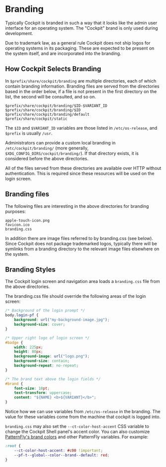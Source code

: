 # Branding

Typically Cockpit is branded in such a way that it looks like the admin
user interface for an operating system. The "Cockpit" brand is only used
during development.

Due to trademark law, as a general rule Cockpit does not ship logos for
operating systems in its packaging. These are expected to be present on the
system itself, and are incorporated into the branding.

## How Cockpit Selects Branding

In `$prefix/share/cockpit/branding` are multiple directories, each of which
contain branding information. Branding files are served from the directories
based in the order below, if a file is not present in the first directory on
the list, the second will be consulted, and so on.

    $prefix/share/cockpit/branding/$ID-$VARIANT_ID
    $prefix/share/cockpit/branding/$ID
    $prefix/share/cockpit/branding/default
    $prefix/share/cockpit/static

The `$ID` and `$VARIANT_ID` variables are those listed in `/etc/os-release`,
and `$prefix` is usually `/usr`.

Administrators can provide a custom local branding in `/etc/cockpit/branding/`
(more generally, `$XDG_CONFIG_DIRS/cockpit/branding/`). If that directory
exists, it is considered before the above directories.

All of the files served from these directories are available over HTTP
without authentication. This is required since these resources will be used
on the login screen.

## Branding files

The following files are interesting in the above directories for branding
purposes:

    apple-touch-icon.png
    favicon.ico
    branding.css

In addition there are image files referred to by branding.css (see below).
Since Cockpit does not package trademarked logos, typically there will be
symlinks from a branding directory to the relevant image files elsewhere
on the system.

## Branding Styles

The Cockpit login screen and navigation area loads a `branding.css` file
from the above directories.

The branding.css file should override the following areas of the login screen:

```css
/* Background of the login prompt */
body.login-pf {
    background: url("my-background-image.jpg");
    background-size: cover;
}

/* Upper right logo of login screen */
#badge {
    width: 225px;
    height: 80px;
    background-image: url("logo.png");
    background-size: contain;
    background-repeat: no-repeat;
}

/* The brand text above the login fields */
#brand {
    font-size: 18pt;
    text-transform: uppercase;
    content: "${NAME} <b>${VARIANT}</b>";
}
```

Notice how we can use variables from `/etc/os-release` in the branding.
The value for these variables come from the machine that cockpit is logged into.

`branding.css` may also set the `--ct-color-host-accent` CSS variable to change
the Cockpit Shell panel's accent color. You can also customize
[PatternFly's brand colors](https://www.patternfly.org/design-foundations/colors/#brand-colors)
and other PatternFly variables. For example:

```css
:root {
    --ct-color-host-accent: #c00 !important;
    --pf-t--global--color--brand--default: red;
}
```
